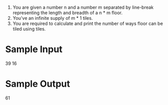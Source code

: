 1. You are given a number n and a number m separated by line-break representing the length and breadth of a n * m floor.
2. You've an infinite supply of m * 1 tiles.
3. You are required to calculate and print the number of ways floor can be tiled using tiles.



# Sample Input

39
16

# Sample Output

61